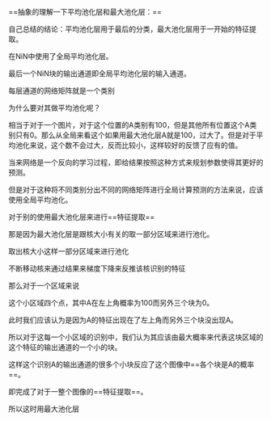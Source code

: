 

==抽象的理解一下平均池化层和最大池化层：==



自己总结的结论：平均池化层用于最后的分类，最大池化层用于一开始的特征提取。





在NiN中使用了全局平均池化层。

最后一个NiN块的输出通道即全局平均池化层的输入通道。

每层通道的网络矩阵就是一个类别

为什么要对其做平均池化呢？

相当于对于一个图片，对于这个位置的A类别有100，但是其他所有位置这个A类别只有0。那么从全局来看这个如果用最大池化层A就是100，过大了。但是对于平均池化来说，这个数不会过大，反而比较小，这样较好的反馈了应有的值。

当来网络是一个反向的学习过程，即给结果按照这种方式来规划参数使得其更好的预测。

但是对于这种将不同类别分出不同的网络矩阵进行全局计算预测的方法来说，应该使用全局平均池化。







对于别的使用最大池化层来进行==特征提取==

那是因为最大池化层是跟核大小有关的取一部分区域来进行池化。

取出核大小这样一部分区域来进行池化

不断移动核来通过结果来梯度下降来反推该核识别的特征

那么对于一个区域来说

这个小区域四个点，其中A在左上角概率为100而另外三个块为0。

此时我们应该认为是因为A的特征出现在了左上角而另外三个块没出现A。

所以对于这每一个小区域的识别中，我们认为其应该由最大概率来代表这块区域的这个特征的输出通道的一个小的块。

这样这个识别A的输出通道的很多个小块反应了这个图像中==各个块是A的概率==。

即完成了对于一整个图像的==特征提取==。

所以这时用最大池化层
